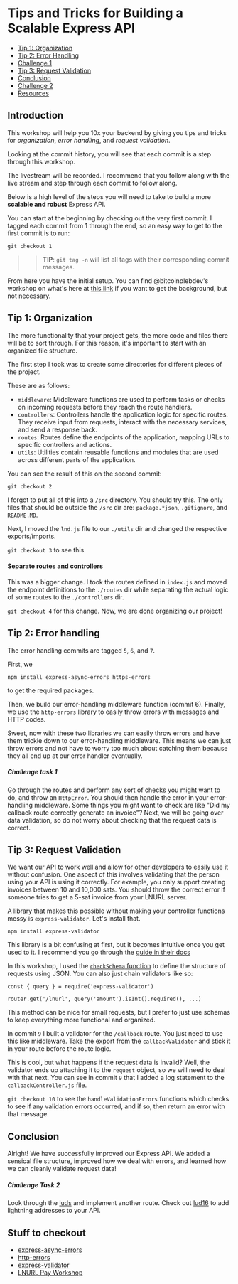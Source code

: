 # Tips and Tricks for Building a Scalable Express API

- [Tip 1: Organization](#tip-1-organization)
- [Tip 2: Error Handling](#tip-2-error-handling)
- [Challenge 1](#challenge-task-1)
- [Tip 3: Request Validation](#tip-3-request-validation)
- [Conclusion](#conclusion)
- [Challenge 2](#challenge-task-2)
- [Resources](#stuff-to-checkout)

## Introduction

This workshop will help you 10x your backend by giving you tips and tricks for _organization_, _error handling_, and _request validation_.

Looking at the commit history, you will see that each commit is a step through this workshop.

The livestream will be recorded. I recommend that you follow along with the live stream and step through each commit to follow along.

Below is a high level of the steps you will need to take to build a more **scalable and robust** Express API.

You can start at the beginning by checking out the very first commit. I tagged each commit from 1 through the end, so an easy way to get to the first commit is to run:

```
git checkout 1
```

>> **TIP**: `git tag -n` will list all tags with their corresponding commit messages.

From here you have the initial setup. You can find @bitcoinplebdev's workshop on what's here at [this link](https://youtu.be/RK40cIY8t3E?si=QEiP2ixKPvI6-T8F) if you want to get the background, but not necessary.

## Tip 1: Organization
The more functionality that your project gets, the more code and files there will be to sort through. For this reason, it's important to start with an organized file structure.

The first step I took was to create some directories for different pieces of the project.

These are as follows:

- `middleware`: Middleware functions are used to perform tasks or checks on incoming requests before they reach the route handlers.
- `controllers`: Controllers handle the application logic for specific routes. They receive input from requests, interact with the necessary services, and send a response back.
- `routes`: Routes define the endpoints of the application, mapping URLs to specific controllers and actions.
- `utils`: Utilities contain reusable functions and modules that are used across different parts of the application.

You can see the result of this on the second commit:
```
git checkout 2
```

I forgot to put all of this into a `/src` directory. You should try this. The only files that should be outside the `/src` dir are: `package.*json`, `.gitignore`, and `README.MD`.

Next, I moved the `lnd.js` file to our `./utils` dir and changed the respective exports/imports.

`git checkout 3` to see this.

#### Separate routes and controllers 
This was a bigger change. I took the routes defined in `index.js` and moved the endpoint definitions to the `./routes` dir while separating the actual logic of some routes to the `./controllers` dir.

`git checkout 4` for this change. Now, we are done organizing our project!

## Tip 2: Error handling
The error handling commits are tagged `5`, `6`, and `7`.

First, we 

```
npm install express-async-errors https-errors
```

to get the required packages.

Then, we build our error-handling middleware function (commit 6). Finally, we use the `http-errors` library to easily throw errors with messages and HTTP codes.

Sweet, now with these two libraries we can easily throw errors and have them trickle down to our error-handling middleware. This means we can just throw errors and not have to worry too much about catching them because they all end up at our error handler eventually.

##### **Challenge task 1**
Go through the routes and perform any sort of checks you might want to do, and throw an `HttpError`. You should then handle the error in your error-handling middleware. Some things you might want to check are like "Did my callback route correctly generate an invoice"? Next, we will be going over data validation, so do not worry about checking that the request data is correct.

## Tip 3: Request Validation

We want our API to work well and allow for other developers to easily use it without confusion. One aspect of this involves validating that the person using your API is using it correctly. For example, you only support creating invoices between 10 and 10,000 sats. You should throw the correct error if someone tries to get a 5-sat invoice from your LNURL server.

A library that makes this possible without making your controller functions messy is `express-validator`. Let's install that.

```
npm install express-validator
```

This library is a bit confusing at first, but it becomes intuitive once you get used to it. I recommend you go through the [guide in their docs](https://express-validator.github.io/docs/category/guides)

In this workshop, I used the [`checkSchema` function](https://express-validator.github.io/docs/guides/schema-validation) to define the structure of requests using JSON. You can also just chain validators like so:

```
const { query } = require('express-validator')

router.get('/lnurl', query('amount').isInt().required(), ...)
```

This method can be nice for small requests, but I prefer to just use schemas to keep everything more functional and organized.

In commit `9` I built a validator for the `/callback` route. You just need to use this like middleware. Take the export from the `callbackValidator` and stick it in your route before the route logic.

This is cool, but what happens if the request data is invalid? Well, the validator ends up attaching it to the `request` object, so we will need to deal with that next. You can see in commit `9` that I added a log statement to the `callbackController.js` file.

`git checkout 10` to see the `handleValidationErrors` functions which checks to see if any validation errors occurred, and if so, then return an error with that message.

## Conclusion

Alright! We have successfully improved our Express API. We added a sensical file structure, improved how we deal with errors, and learned how we can cleanly validate request data!

##### **Challenge Task 2** 

Look through the [luds](https://github.com/lnurl/luds) and implement another route. Check out [lud16](https://github.com/lnurl/luds/blob/luds/16.md) to add lightning addresses to your API.

## Stuff to checkout
- [express-async-errors](https://www.npmjs.com/package/express-async-errors)
- [http-errors](https://www.npmjs.com/package/http-errors)
- [express-validator](https://www.npmjs.com/package/express-validator)
- [LNURL Pay Workshop](https://youtu.be/RK40cIY8t3E?si=QEiP2ixKPvI6-T8F)


